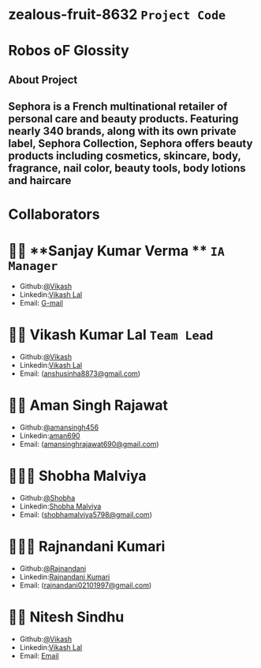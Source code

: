 # zealous-fruit-8632  `Project Code`

# Robos oF Glossity

## About Project 
<h2>
Sephora is a French multinational retailer of personal care and beauty products. Featuring nearly 340 brands, along with its own private label, Sephora Collection, Sephora offers beauty products including cosmetics, skincare, body, fragrance, nail color, beauty tools, body lotions and haircare
</h2>


# Collaborators

# 🧔🏻 **Sanjay Kumar Verma ** `IA Manager`

- Github:[@Vikash](https://github.com/Therobo77)
- Linkedin:[Vikash Lal](https://www.linkedin.com/in/vikashlal7722/)
- Email: [G-mail](anshusinha8873@gmail.com)


# 🧔🏻 **Vikash Kumar Lal** `Team Lead`

- Github:[@Vikash](https://github.com/Therobo77)
- Linkedin:[Vikash Lal](https://www.linkedin.com/in/vikashlal7722/)
- Email: (anshusinha8873@gmail.com)

# 👨🏻 **Aman Singh Rajawat** 

- Github:[@amansingh456](https://github.com/amansingh456)
- Linkedin:[aman690](https://www.linkedin.com/in/aman690/)
- Email: (amansinghrajawat690@gmail.com)

# 🧑🏻‍🦰 **Shobha Malviya**

- Github:[@Shobha](https://github.com/shobhamalviya)
- Linkedin:[Shobha Malviya](https://www.linkedin.com/in/shobha-malviya-24bb311a4/)
- Email: (shobhamalviya5798@gmail.com)

# 👱🏻‍♂️ **Rajnandani Kumari**

- Github:[@Rajnandani](https://github.com/Raj210Kumari)
- Linkedin:[Rajnandani Kumari](https://www.linkedin.com/in/k-rajnandani210/)
- Email: (rajnandani02101997@gmail.com)

# 🧑🏻 **Nitesh Sindhu**

- Github:[@Vikash](https://github.com/)
- Linkedin:[Vikash Lal](https://www.linkedin.com/in/)
- Email: [Email](anshusinha8873@gmail.com)

